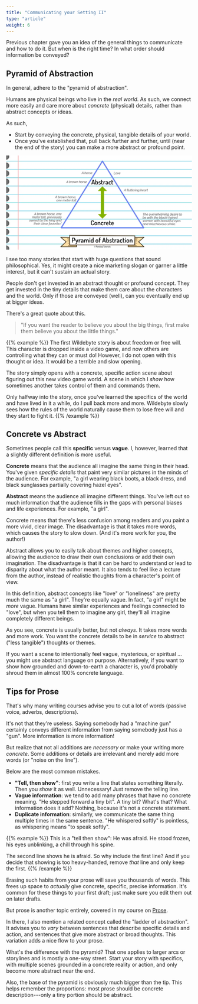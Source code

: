 ```yaml
---
title: "Communicating your Setting II"
type: "article"
weight: 6
---
```


Previous chapter gave you an idea of the general things to communicate and how to do it. But when is the right time? In what order should information be conveyed?

## Pyramid of Abstraction

In general, adhere to the "pyramid of abstraction".

Humans are physical beings who live in the _real world_. As such, we connect more easily and care more about _concrete_ (physical) details, rather than abstract concepts or ideas.

As such,

* Start by conveying the concrete, physical, tangible details of your world.
* Once you've established that, pull back further and further, until (near the end of the story) you can make a more abstract or profound point.

![Visualization of Pyramid of Abstraction (including examples)](pyramid_of_abstraction.webp)

I see too many stories that start with huge questions that sound philosophical. Yes, it might create a nice marketing slogan or garner a little interest, but it can't sustain an actual story. 

People don't get invested in an abstract thought or profound concept. They get invested in the tiny details that make them care about the characters and the world. Only if those are conveyed (well), can you eventually end up at bigger ideas.

There's a great quote about this.

> "If you want the reader to believe you about the big things, first make them believe you about the little things."

{{% example %}}
The first Wildebyte story is about freedom or free will. This character is dropped inside a video game, and now others are controlling what they can or must do! However, I do not open with this thought or idea. It would be a terrible and slow opening.

The story simply opens with a concrete, specific action scene about figuring out this new video game world. A scene in which I _show_ how sometimes another takes control of them and commands them.

Only halfway into the story, once you've learned the specifics of the world and have lived in it a while, do I pull back more and more. Wildebyte slowly sees how the rules of the world naturally cause them to lose free will and they start to fight it.
{{% /example %}}

## Concrete vs Abstract

Sometimes people call this **specific** versus **vague**. I, however, learned that a slightly different definition is more useful.

**Concrete** means that the audience all imagine the same thing in their head. You've given _specific details_ that paint very similar pictures in the minds of the audience. For example, "a girl wearing black boots, a black dress, and black sunglasses partially covering hazel eyes".

**Abstract** means the audience all imagine different things. You've left out so much information that the audience fills in the gaps with personal biases and life experiences. For example, "a girl".

Concrete means that there's less confusion among readers and you paint a more vivid, clear image. The disadvantage is that it takes more words, which causes the story to slow down. (And it's more work for you, the author!)

Abstract allows you to easily talk about themes and higher concepts, allowing the audience to draw their own conclusions or add their own imagination. The disadvantage is that it can be hard to understand or lead to disparity about what the author meant. It also tends to feel like a lecture from the author, instead of realistic thoughts from a character's point of view.

In this definition, abstract concepts like "love" or "loneliness" are pretty much the same as "a girl". They're equally vague. In fact, "a girl" might be _more_ vague. Humans have similar experiences and feelings connected to "love", but when you tell them to imagine any girl, they'll all imagine completely different beings.

As you see, concrete is usually better, but not _always_. It takes more words and more work. You want the concrete details to be in _service_ to abstract ("less tangible") thoughts or themes.

If you want a scene to intentionally feel vague, mysterious, or spiritual ... you might use abstract language on purpose. Alternatively, if you want to show how grounded and down-to-earth a character is, you'd probably shroud them in almost 100% concrete language.

## Tips for Prose

That's why many writing courses advise you to cut a lot of words (passive voice, adverbs, descriptions). 

It's not that they're useless. Saying somebody had a "machine gun" certainly conveys different information from saying somebody just has a "gun". More information is more information!

But realize that not all additions are _necessary_ or make your writing more _concrete_. Some additions or details are irrelevant and merely add more words (or "noise on the line").

Below are the most common mistakes.

* **"Tell, then show"**: first you write a line that states something literally. Then you _show_ it as well. Unnecessary! Just remove the telling line.
* **Vague information**: we tend to add many phrases that have no concrete meaning. "He stepped forward a tiny bit". A tiny bit? What's that? What information does it add? Nothing, because it's not a concrete statement.
* **Duplicate information**: similarly, we communicate the same thing multiple times in the same sentence. "He whispered softly" is pointless, as whispering means "to speak softly". 

{{% example %}}
This is a "tell then show": He was afraid. He stood frozen, his eyes unblinking, a chill through his spine.

The second line shows he is afraid. So why include the first line? And if you decide that showing is too heavy-handed, remove _that_ line and only keep the first.
{{% /example %}}

Erasing such habits from your prose will save you thousands of words. This frees up space to _actually_ give concrete, specific, precise information. It's common for these things to your first draft; just make sure you edit them out on later drafts.

But prose is another topic entirely, covered in my course on [Prose](../../prose/).

In there, I also mention a related concept called the "ladder of abstraction". It advises you to _vary_ between sentences that describe specific details and action, and sentences that give more abstract or broad thoughts. This variation adds a nice flow to your prose.

What's the difference with the pyramid? That one applies to larger arcs or storylines and is mostly a one-way street. Start your story with specifics, with multiple scenes grounded in a concrete reality or action, and only become more abstract near the end. 

Also, the base of the pyramid is obviously much bigger than the tip. This helps remember the proportions: most prose should be concrete description---only a tiny portion should be abstract.